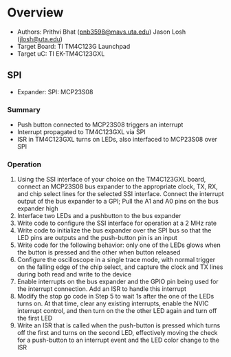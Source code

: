 # Overview
* Authors:      Prithvi Bhat (pnb3598@mavs.uta.edu) Jason Losh (jlosh@uta.edu)
* Target Board: TI TM4C123G Launchpad
* Target uC:	TI EK-TM4C123GXL

## SPI
* Expander: 	SPI: MCP23S08
### Summary
* Push button connected to MCP23S08 triggers an interrupt
* Interrupt propagated to TM4C123GXL via SPI
* ISR in TM4C123GXL turns on LEDs, also interfaced to MCP23S08 over SPI

### Operation
1. Using the SSI interface of your choice on the TM4C123GXL board, connect an MCP23S08 bus expander to the appropriate clock, TX, RX, and chip select lines for the selected SSI interface. Connect the interrupt output of the bus expander to a GPI; Pull the A1 and A0 pins on the bus expander high
2. Interface two LEDs and a pushbutton to the bus expander
3. Write code to configure the SSI interface for operation at a 2 MHz rate
4. Write code to initialize the bus expander over the SPI bus so that the LED pins are outputs and the push-button pin is an input
5. Write code for the following behavior: only one of the LEDs glows when the button is pressed and the other when button released
6. Configure the oscilloscope in a single trace mode, with normal trigger on the falling edge of the chip select, and capture the clock and TX lines during both read and write to the device
7. Enable interrupts on the bus expander and the GPIO pin being used for the interrupt connection. Add an ISR to handle this interrupt
8. Modify the stop go code in Step 5 to wait 1s after the one of the LEDs turns on. At that time, clear any existing interrupts, enable the NVIC interrupt control, and then turn on the the other LED again and turn off the first LED
9. Write an ISR that is called when the push-button is pressed which turns off the first and turns on the second LED, effectively moving the check for a push-button to an interrupt event and the LED color change to the ISR
